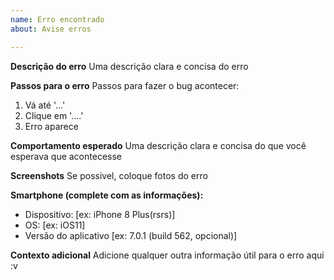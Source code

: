 ```yaml
---
name: Erro encontrado
about: Avise erros

---
```


**Descrição do erro**
Uma descrição clara e concisa do erro

**Passos para o erro**
Passos para fazer o bug acontecer:
1. Vá até '...'
2. Clique em '....'
3. Erro aparece

**Comportamento esperado**
Uma descrição clara e concisa do que você esperava que acontecesse

**Screenshots**
Se possivel, coloque fotos do erro

**Smartphone (complete com as informações):**
 - Dispositivo: [ex: iPhone 8 Plus(rsrs)]
 - OS: [ex: iOS11]
 - Versão do aplicativo [ex: 7.0.1 (build 562, opcional)]

**Contexto adicional**
Adicione qualquer outra informação útil para o erro aqui :v
